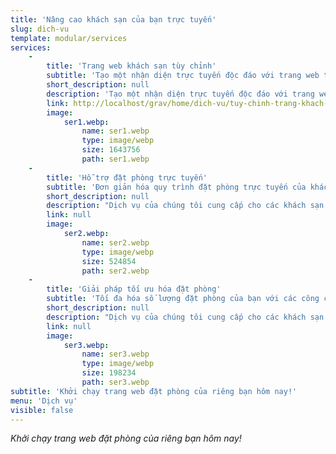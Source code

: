 ```yaml
---
title: 'Nâng cao khách sạn của bạn trực tuyến'
slug: dich-vu
template: modular/services
services:
    -
        title: 'Trang web khách sạn tùy chỉnh'
        subtitle: 'Tạo một nhận diện trực tuyến độc đáo với trang web tùy chỉnh.'
        short_description: null
        description: 'Tạo một nhận diện trực tuyến độc đáo với trang web tùy chỉnh.'
        link: http://localhost/grav/home/dich-vu/tuy-chinh-trang-khach-san
        image:
            ser1.webp:
                name: ser1.webp
                type: image/webp
                size: 1643756
                path: ser1.webp
    -
        title: 'Hỗ trợ đặt phòng trực tuyến'
        subtitle: 'Đơn giản hóa quy trình đặt phòng trực tuyến của khách sạn bạn một cách dễ dàng.'
        short_description: null
        description: "Dịch vụ của chúng tôi cung cấp cho các khách sạn cơ hội xây dựng trang web riêng của họ bằng cách sử dụng tên miền độc đáo.\n\nĐảm bảo một nét cá nhân hóa phản ánh đặc trưng riêng của họ.\nThu hút nhiều đặt phòng trực tiếp hơn và xây dựng mối quan hệ khách hàng mạnh mẽ hơn.\nNổi bật trong ngành khách sạn cạnh tranh với một trang web hoàn toàn phù hợp với thương hiệu của bạn.\nGiải pháp này không chỉ nâng cao nhận diện thương hiệu mà còn tạo điều kiện cho cách đặt phòng trực tiếp, loại bỏ sự phụ thuộc vào các nền tảng bên thứ ba.\n\nVới thiết kế trực quan và chức năng tối ưu, thu hút nhiều khách hơn và tăng tỷ lệ lấp đầy. Đầu tư vào tương lai của khách sạn của bạn bằng cách thiết lập một sự hiện diện trực tuyến mạnh mẽ, phù hợp với đối tượng mục tiêu của bạn."
        link: null
        image:
            ser2.webp:
                name: ser2.webp
                type: image/webp
                size: 524854
                path: ser2.webp
    -
        title: 'Giải pháp tối ưu hóa đặt phòng'
        subtitle: 'Tối đa hóa số lượng đặt phòng của bạn với các công cụ tối ưu hóa của chúng tôi.'
        short_description: null
        description: "Dịch vụ của chúng tôi cung cấp cho các khách sạn cơ hội xây dựng trang web riêng của họ bằng cách sử dụng tên miền độc đáo.\n\nĐảm bảo một nét cá nhân hóa phản ánh đặc trưng riêng của họ.\nThu hút nhiều đặt phòng trực tiếp hơn và xây dựng mối quan hệ khách hàng mạnh mẽ hơn.\nNổi bật trong ngành khách sạn cạnh tranh với một trang web hoàn toàn phù hợp với thương hiệu của bạn.\nGiải pháp này không chỉ nâng cao nhận diện thương hiệu mà còn tạo điều kiện cho cách đặt phòng trực tiếp, loại bỏ sự phụ thuộc vào các nền tảng bên thứ ba.\n\nVới thiết kế trực quan và chức năng tối ưu, thu hút nhiều khách hơn và tăng tỷ lệ lấp đầy. Đầu tư vào tương lai của khách sạn của bạn bằng cách thiết lập một sự hiện diện trực tuyến mạnh mẽ, phù hợp với đối tượng mục tiêu của bạn."
        link: null
        image:
            ser3.webp:
                name: ser3.webp
                type: image/webp
                size: 198234
                path: ser3.webp
subtitle: 'Khởi chạy trang web đặt phòng của riêng bạn hôm nay!'
menu: 'Dịch vụ'
visible: false
---
```


_Khởi chạy trang web đặt phòng của riêng bạn hôm nay!_